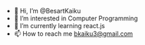 - 👋 Hi, I’m @BesartKaiku
- 👀 I’m interested in Computer Programming
- 🌱 I’m currently learning react.js
- 📫 How to reach me bkaiku3@gmail.com

<!---
BesartKaiku/BesartKaiku is a ✨ special ✨ repository because its `README.md` (this file) appears on your GitHub profile.
You can click the Preview link to take a look at your changes.
--->
